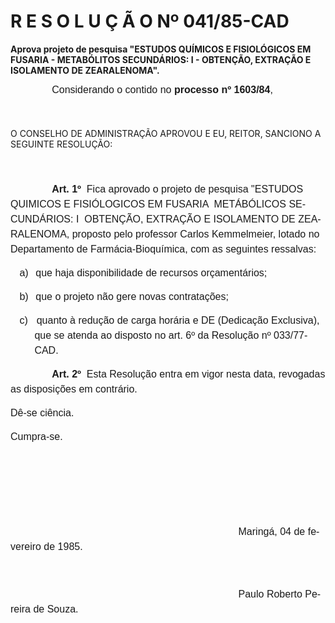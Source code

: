 <body lang=PT-BR style='tab-interval:35.4pt'>

<div class=Section1>

<h1>R E S O L U Ç Ã O Nº 041/85-CAD</h1>

<p class=MsoBodyTextIndent><b>Aprova projeto de pesquisa &quot;ESTUDOS QUÍ­MICOS
E FISIOLÓGICOS EM FUSARIA - METABÓLITOS SECUNDÁRIOS: I - OBTENÇÃO, EXTRA­ÇÃO E
ISOLAMENTO DE ZEARALENOMA&quot;.<o:p></o:p></b></p>

<p class=MsoNormal style='text-indent:49.65pt'><span style='font-size:12.0pt;
mso-bidi-font-size:10.0pt;font-family:Arial'>Considerando o contido no <b>processo
nº 1603/84</b>,<o:p></o:p></span></p>

<p class=MsoNormal style='line-height:18.0pt'><span style='font-size:12.0pt;
mso-bidi-font-size:10.0pt;font-family:Arial'><![if !supportEmptyParas]>&nbsp;<![endif]><o:p></o:p></span></p>

<p class=MsoBodyTextIndent2>O CONSELHO DE ADMINISTRAÇÃO APROVOU E EU, REITOR,
SANCIONO A SEGUINTE RESOLUÇÃO:</p>

<p class=MsoNormal style='line-height:18.0pt'><span style='font-size:12.0pt;
mso-bidi-font-size:10.0pt;font-family:Arial'><![if !supportEmptyParas]>&nbsp;<![endif]><o:p></o:p></span></p>

<p class=MsoNormal style='text-indent:49.65pt;line-height:18.0pt;tab-stops:
19.8pt'><b><span style='font-size:12.0pt;mso-bidi-font-size:10.0pt;font-family:
Arial'>Art. 1º</span></b><span style='font-size:12.0pt;mso-bidi-font-size:10.0pt;
font-family:Arial'><span style="mso-spacerun: yes">  </span>Fica aprovado o
projeto de pesquisa &quot;ESTUDOS<span style="mso-spacerun: yes"> 
</span>QUIMICOS E FISIÓLOGICOS EM FUSARIA  METÁBÓLICOS SECUNDÁRIOS: I 
OBTENÇÃO, EXTRAÇÃO E ISOLAMENTO DE ZEARALENOMA, proposto pelo professor Carlos
Kemmelmeier, lotado no Departamento de Farmácia-Bioquímica, com as seguintes
ressalvas:<o:p></o:p></span></p>

<p class=MsoNormal style='margin-left:28.8pt;text-indent:-18.0pt;line-height:
18.0pt;mso-list:l0 level1 lfo1;tab-stops:19.8pt'><![if !supportLists]><span
style='font-size:12.0pt;mso-bidi-font-size:10.0pt;font-family:Arial'>a)<span
style='font:7.0pt "Times New Roman"'>&nbsp;&nbsp;&nbsp;&nbsp; </span></span><![endif]><span
style='font-size:12.0pt;mso-bidi-font-size:10.0pt;font-family:Arial'>que haja
disponibilidade de recursos orçamentários;<o:p></o:p></span></p>

<p class=MsoNormal style='margin-left:28.8pt;text-indent:-18.0pt;line-height:
18.0pt;mso-list:l0 level1 lfo1;tab-stops:19.8pt list 28.8pt'><![if !supportLists]><span
style='font-size:12.0pt;mso-bidi-font-size:10.0pt;font-family:Arial'>b)<span
style='font:7.0pt "Times New Roman"'>&nbsp;&nbsp;&nbsp;&nbsp; </span></span><![endif]><span
style='font-size:12.0pt;mso-bidi-font-size:10.0pt;font-family:Arial'>que o
projeto não gere novas contratações;<o:p></o:p></span></p>

<p class=MsoNormal style='margin-left:28.8pt;text-indent:-18.0pt;line-height:
18.0pt;mso-list:l0 level1 lfo1;tab-stops:19.8pt list 28.8pt'><![if !supportLists]><span
style='font-size:12.0pt;mso-bidi-font-size:10.0pt;font-family:Arial'>c)<span
style='font:7.0pt "Times New Roman"'>&nbsp;&nbsp;&nbsp;&nbsp;&nbsp; </span></span><![endif]><span
style='font-size:12.0pt;mso-bidi-font-size:10.0pt;font-family:Arial'>quanto à
redução de carga horária e DE (Dedicação Exclusiva), que se atenda ao disposto
no art. 6º da Resolução nº 033/77-CAD.<o:p></o:p></span></p>

<p class=MsoNormal style='text-indent:49.65pt;line-height:18.0pt;tab-stops:
19.8pt'><b><span style='font-size:12.0pt;mso-bidi-font-size:10.0pt;font-family:
Arial'>Art. 2º<span style="mso-spacerun: yes">  </span></span></b><span
style='font-size:12.0pt;mso-bidi-font-size:10.0pt;font-family:Arial'>Esta
Resolução entra em vigor nesta data, revogadas as disposições em contrário.<o:p></o:p></span></p>

<p class=MsoNormal style='line-height:18.0pt;tab-stops:19.8pt'><span
style='font-size:12.0pt;mso-bidi-font-size:10.0pt;font-family:Arial'>Dê-se
ciência.<o:p></o:p></span></p>

<p class=MsoNormal style='line-height:18.0pt;tab-stops:19.8pt'><span
style='font-size:12.0pt;mso-bidi-font-size:10.0pt;font-family:Arial'>Cumpra-se.<o:p></o:p></span></p>

<p class=MsoNormal style='line-height:18.0pt;tab-stops:19.8pt'><span
style='font-size:12.0pt;mso-bidi-font-size:10.0pt;font-family:Arial'><![if !supportEmptyParas]>&nbsp;<![endif]><o:p></o:p></span></p>

<p class=MsoNormal style='line-height:18.0pt;tab-stops:19.8pt'><span
style='font-size:12.0pt;mso-bidi-font-size:10.0pt;font-family:Arial'><![if !supportEmptyParas]>&nbsp;<![endif]><o:p></o:p></span></p>

<p class=MsoNormal style='line-height:18.0pt;tab-stops:19.8pt'><span
style='font-size:12.0pt;mso-bidi-font-size:10.0pt;font-family:Arial'><![if !supportEmptyParas]>&nbsp;<![endif]><o:p></o:p></span></p>

<p class=MsoNormal style='line-height:18.0pt;tab-stops:19.8pt'><span
style='font-size:12.0pt;mso-bidi-font-size:10.0pt;font-family:Arial'><span
style='mso-tab-count:8'>                                                                                  </span>Maringá,
04 de fevereiro de 1985.<o:p></o:p></span></p>

<p class=MsoNormal style='line-height:18.0pt;tab-stops:19.8pt'><span
style='font-size:12.0pt;mso-bidi-font-size:10.0pt;font-family:Arial'><![if !supportEmptyParas]>&nbsp;<![endif]><o:p></o:p></span></p>

<p class=MsoNormal style='line-height:18.0pt;tab-stops:19.8pt'><span
style='font-size:12.0pt;mso-bidi-font-size:10.0pt;font-family:Arial'><span
style='mso-tab-count:8'>                                                                                  </span>Paulo
Roberto Pereira de Souza.­<o:p></o:p></span></p>

</div>

</body>
